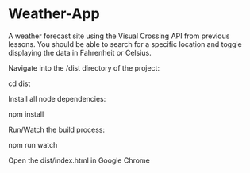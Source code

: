# Weather-App
A weather forecast site using the Visual Crossing API from previous lessons. You should be able to search for a specific location and toggle displaying the data in Fahrenheit or Celsius.

Navigate into the /dist directory of the project:

cd dist

Install all node dependencies:

npm install

Run/Watch the build process:

npm run watch

Open the dist/index.html in Google Chrome
